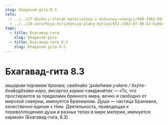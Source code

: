```yaml
---
slug: bhagavad-gita-8-3
refs:
  - ../../37-dusha-v-sferah-materialnoy-i-duhovnoy-energii/608-1982-04-14-d3-obyasnenie-ponyatij-svabhava-i-adhjatma-v-stihe-8-3-gity.md
  - ../../39-ierarhiya-mirozdaniya-plany-bytiya/652-1983-07-08-b2-budda-shankara-ramanudzha-i-shri-chajtanya-ob-izmereniyah-duhovnogo-bytiya.md
tags:
  - title: Бхагавад-гита
    slug: bhagavad-gita
  - title: Бхагавад-гита 8.3
    slug: bhagavad-gita-8-3
---
```


# Бхагавад-гита 8.3

*акш̣арам̇ парамам̇ брахма, свабха̄во ’дхйа̄тмам учйате / бхӯта-бха̄водбхава-каро, висаргах̣ карма-сам̇джн̃итах̣* — «То, что простирается за пределами бренного мира, вечно и свободно от мирской скверны, именуется Брахманом. Душа — частица Брахмана, качественно единая с Ним. Деятельность, приводящая к перевоплощению души в разных телах в мире материи, именуется кармой» (Бхагавад-гита, 8.3).

